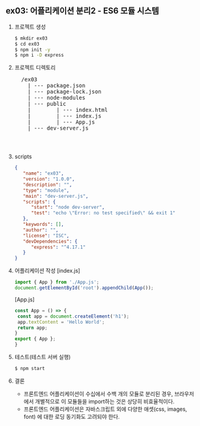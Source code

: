 ## ex03: 어플리케이션 분리2 - ES6 모듈 시스템

1. 프로젝트 생성
   ```bash
   $ mkdir ex03
   $ cd ex03
   $ npm init -y
   $ npm i -D express
   ```
2. 프로젝트 디렉토리
   <pre>
     /ex03
       | --- package.json
       | --- package-lock.json
       | --- node-modules
       | --- public
       |        | --- index.html
       |        | --- index.js
       |        | --- App.js
       | --- dev-server.js
   <pre>

3. scripts
   ```json
   {
      "name": "ex03",
      "version": "1.0.0",
      "description": "",
      "type": "module",
      "main": "dev-server.js",
      "scripts": {
         "start": "node dev-server",
         "test": "echo \"Error: no test specified\" && exit 1"
      },
      "keywords": [],
      "author": "",
      "license": "ISC",
      "devDependencies": {
         "express": "^4.17.1"
      }
   }
   ```

4. 어플리케이션 작성
   [index.js]
   ```javascript
   import { App } from './App.js';
   document.getElementById('root').appendChild(App());
   ```
   [App.js]
   ```javascript
   const App = () => {
    const app = document.createElement('h1');
    app.textContent = 'Hello World';
    return app;
   }
   export { App };
   }
   ```
5. 테스트(테스트 서버 실행)
   ```bash
   $ npm start
   ```

6. 결론
   - 프론트엔드 어플리케이션이 수십에서 수백 개의 모듈로 분리된 경우, 
     브라우저에서 개별적으로 이 모듈들을 import하는 것은 상당히 비효율적이다.
   - 프론트엔드 어플리케이션은 자바스크립트 외에 다양한 애셋(css, images, font) 에 대한 로딩 동기화도 고려되야 한다.